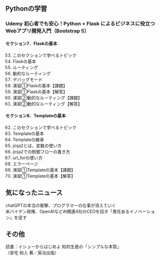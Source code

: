 ## Pythonの学習
### Udemy 初心者でも安心！Python + Flask によるビジネスに役立つWebアプリ開発入門（Bootstrap 5）
#### セクション7．Flaskの基本
53. このセクションで学べるトピック  
54. Flaskの基本  
55. ルーティング  
56. 動的なルーティング  
57. デバッグモード  
58. 演習①Flaskの基本【課題】  
59. 演習①Flaskの基本【解答】  
60. 演習②動的なルーティング【課題】  
61. 演習②動的なルーティング【解答】  
#### セクション8．Templateの基本
62. このセクションで学べるトピック  
63. Templateの基本  
64. Templateの継承  
65. jinja2とは、変数の使い方  
66. jinja2での制御フローの書き方  
67. url_forの使い方  
68. エラーページ  
69. 演習①Templateの基本【課題】  
70. 演習①Templateの基本【解答】  

## 気になったニュース
chatGPTの本当の衝撃、プログラマーの仕事が消えていく  
米バイデン政権、OpenAIなどAI関連4社のCEOを招き「責任あるイノベーション」を促す

## その他
読書：イシューからはじめよ 知的生産の「シンプルな本質」  
（安宅 和人 著／英治出版）